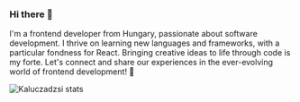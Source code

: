### Hi there 👋

I'm a frontend developer from Hungary, passionate about software development. I thrive on learning new languages and frameworks, with a particular fondness for React. Bringing creative ideas to life through code is my forte. Let's connect and share our experiences in the ever-evolving world of frontend development! 🚀

![Kaluczadzsi stats](https://github-readme-stats.vercel.app/api?username=kaluczadzsi&hide=contribs)
